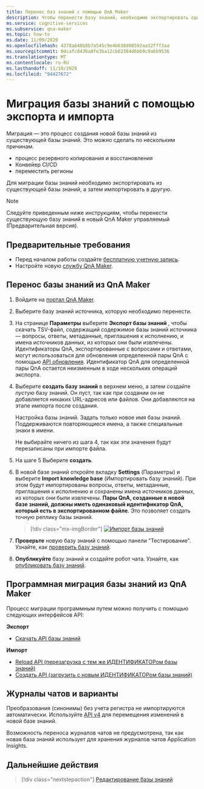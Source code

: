 ```yaml
---
title: Перенос баз знаний с помощью QnA Maker
description: Чтобы перенести базу знаний, необходимо экспортировать одну базы знаний, а затем импортировать ее в другую базу знаний.
ms.service: cognitive-services
ms.subservice: qna-maker
ms.topic: how-to
ms.date: 11/09/2020
ms.openlocfilehash: 4378a648b8b7a545c9e4b638d08592aa32fff3aa
ms.sourcegitcommit: 0dcafc8436a0fe3ba12cb82384d6b69c9a6b9536
ms.translationtype: MT
ms.contentlocale: ru-RU
ms.lasthandoff: 11/10/2020
ms.locfileid: "94427672"
---
```

# <a name="migrate-a-knowledge-base-using-export-import"></a>Миграция базы знаний с помощью экспорта и импорта

Миграция — это процесс создания новой базы знаний из существующей базы знаний. Это можно сделать по нескольким причинам.

* процесс резервного копирования и восстановления
* Конвейер CI/CD
* переместить регионы

Для миграции базы знаний необходимо экспортировать из существующей базы знаний, а затем импортировать в другую.

> [!NOTE]
> Следуйте приведенным ниже инструкциям, чтобы перенести существующую базу знаний в новый QnA Maker управляемый (Предварительная версия).

## <a name="prerequisites"></a>Предварительные требования

* Перед началом работы создайте [бесплатную учетную запись](https://azure.microsoft.com/free/cognitive-services/).
* Настройте новую [службу QnA Maker](../How-To/set-up-qnamaker-service-azure.md).

## <a name="migrate-a-knowledge-base-from-qna-maker"></a>Перенос базы знаний из QnA Maker
1. Войдите на [портал QnA Maker](https://qnamaker.ai).
1. Выберите базу знаний источника, которую необходимо перенести.

1. На странице **Параметры** выберите **Экспорт базы знаний** , чтобы скачать TSV-файл, содержащий содержимое базы знаний источника — вопросы, ответы, метаданные, приглашения к исполнению, и имена источников данных, из которых они были извлечены. Идентификаторы QnA, экспортированные с вопросами и ответами, могут использоваться для обновления определенной пары QnA с помощью [API обновления](https://docs.microsoft.com/rest/api/cognitiveservices/qnamaker/knowledgebase/update). Идентификатор QnA для определенной пары QnA остается неизменным в ходе нескольких операций экспорта.

1. Выберите **создать базу знаний** в верхнем меню, а затем создайте _пустую_ базу знаний. Он пуст, так как при создании он не добавляется никаких URL-адресов или файлов. Они добавляются на этапе импорта после создания.

    Настройка базы знаний. Задать только новое имя базы знаний. Поддерживаются повторяющиеся имена, а также специальные знаки в имени.

    Не выбирайте ничего из шага 4, так как эти значения будут перезаписаны при импорте файла.

1. На шаге 5 Выберите **создать**.

1. В новой базе знаний откройте вкладку **Settings** (Параметры) и выберите **Import knowledge base** (Импортировать базу знаний). При этом будут импортированы вопросы, ответы, метаданные, приглашения к исполнению и сохранены имена источников данных, из которых они были извлечены. **Пары QnA, созданные в новой базе знаний, должны иметь одинаковый идентификатор QnA, который есть в экспортированном файле**. Это позволяет создать точную реплику базы знаний.

   > [!div class="mx-imgBorder"]
   > [![Импорт базы знаний](../media/qnamaker-how-to-migrate-kb/Import.png)](../media/qnamaker-how-to-migrate-kb/Import.png#lightbox)

1. **Проверьте** новую базу знаний с помощью панели "Тестирование". Узнайте, как [проверить базу знаний](../How-To/test-knowledge-base.md).

1. **Опубликуйте** базу знаний и создайте робот чата. Узнайте, как [опубликовать базу знаний](../Quickstarts/create-publish-knowledge-base.md#publish-the-knowledge-base).

## <a name="programmatically-migrate-a-knowledge-base-from-qna-maker"></a>Программная миграция базы знаний из QnA Maker

Процесс миграции программным путем можно получить с помощью следующих интерфейсов API:

**Экспорт**

* [Скачать API базы знаний](https://docs.microsoft.com/rest/api/cognitiveservices/qnamaker4.0/knowledgebase/download)

**Импорт**

* [Reload API (перезагрузка с тем же ИДЕНТИФИКАТОРом базы знаний)](https://docs.microsoft.com/rest/api/cognitiveservices/qnamaker4.0/knowledgebase/replace)
* [Создать API (загрузить с новым ИДЕНТИФИКАТОРом базы знаний)](https://docs.microsoft.com/rest/api/cognitiveservices/qnamaker4.0/knowledgebase/create)


## <a name="chat-logs-and-alterations"></a>Журналы чатов и варианты
Преобразования (синонимы) без учета регистра не импортируются автоматически. Используйте [API v4](https://go.microsoft.com/fwlink/?linkid=2092179) для перемещения изменений в новой базе знаний.

Возможность переноса журналов чатов не предусмотрена, так как новая база знаний использует для хранения журналов чатов Application Insights.

## <a name="next-steps"></a>Дальнейшие действия

> [!div class="nextstepaction"]
> [Редактирование базы знаний](../How-To/edit-knowledge-base.md)

